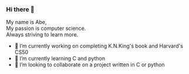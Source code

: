 ### Hi there 👋
My name is Abe,  
My passion is computer science.  
Always striving to learn more.
- 🔭 I’m currently working on completing K.N.King's book and Harvard's CS50
- 🌱 I’m currently learning C and python
- 👯 I’m looking to collaborate on a project written in C or python


<!--
**abe-101/abe-101** is a ✨ _special_ ✨ repository because its `README.md` (this file) appears on your GitHub profile.

Here are some ideas to get you started:

- 🔭 I’m currently working on ...
- 🌱 I’m currently learning ...
- 👯 I’m looking to collaborate on ...
- 🤔 I’m looking for help with ...
- 💬 Ask me about ...
- 📫 How to reach me: ...
- 😄 Pronouns: ...
- ⚡ Fun fact: ...
-->
